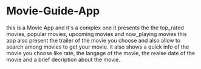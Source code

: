 # Movie-Guide-App
this is a Movie App and it's a complex one it presents the the top_rated movies, popular movies, upcoming movies and now_playing movies
this app also present the trailer of the movie you choose and also allow to search among movies to get your movie.
it also shows a quick info of the movie you choose like rate, the langage of the movie, the realse date of the movie and a brief
decription about the movie.
